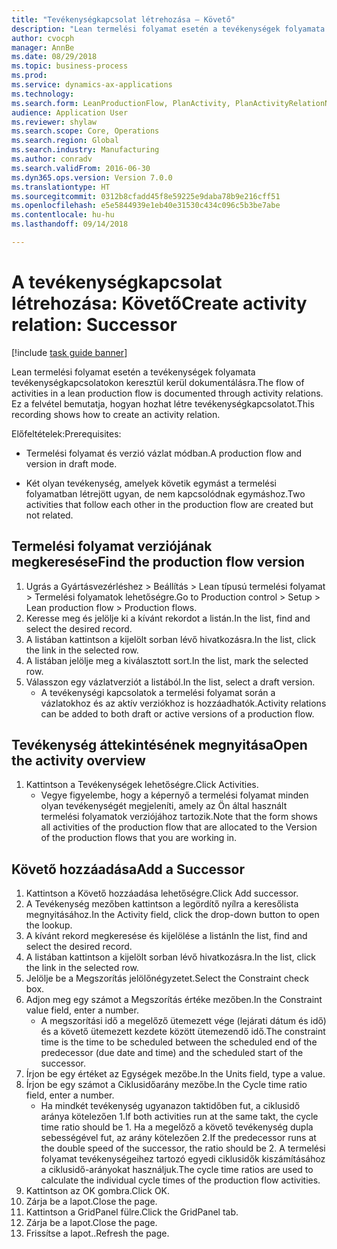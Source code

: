 ```yaml
--- 
title: "Tevékenységkapcsolat létrehozása – Követő"
description: "Lean termelési folyamat esetén a tevékenységek folyamata tevékenységkapcsolatokon keresztül kerül dokumentálásra."
author: cvocph
manager: AnnBe
ms.date: 08/29/2018
ms.topic: business-process
ms.prod: 
ms.service: dynamics-ax-applications
ms.technology: 
ms.search.form: LeanProductionFlow, PlanActivity, PlanActivityRelationNew, PlanActivityLookup, DefaultDashboard
audience: Application User
ms.reviewer: shylaw
ms.search.scope: Core, Operations
ms.search.region: Global
ms.search.industry: Manufacturing
ms.author: conradv
ms.search.validFrom: 2016-06-30
ms.dyn365.ops.version: Version 7.0.0
ms.translationtype: HT
ms.sourcegitcommit: 0312b8cfadd45f8e59225e9daba78b9e216cff51
ms.openlocfilehash: e5e5844939e1eb40e31530c434c096c5b3be7abe
ms.contentlocale: hu-hu
ms.lasthandoff: 09/14/2018

---
```

# <a name="create-activity-relation-successor"></a><span data-ttu-id="be77d-103">A tevékenységkapcsolat létrehozása: Követő</span><span class="sxs-lookup"><span data-stu-id="be77d-103">Create activity relation: Successor</span></span>

[!include [task guide banner](../../includes/task-guide-banner.md)]

<span data-ttu-id="be77d-104">Lean termelési folyamat esetén a tevékenységek folyamata tevékenységkapcsolatokon keresztül kerül dokumentálásra.</span><span class="sxs-lookup"><span data-stu-id="be77d-104">The flow of activities in a lean production flow is documented through activity relations.</span></span> <span data-ttu-id="be77d-105">Ez a felvétel bemutatja, hogyan hozhat létre tevékenységkapcsolatot.</span><span class="sxs-lookup"><span data-stu-id="be77d-105">This recording shows how to create an activity relation.</span></span>

<span data-ttu-id="be77d-106">Előfeltételek:</span><span class="sxs-lookup"><span data-stu-id="be77d-106">Prerequisites:</span></span>

- <span data-ttu-id="be77d-107">Termelési folyamat és verzió vázlat módban.</span><span class="sxs-lookup"><span data-stu-id="be77d-107">A production flow and version in draft mode.</span></span> 

- <span data-ttu-id="be77d-108">Két olyan tevékenység, amelyek követik egymást a termelési folyamatban létrejött ugyan, de nem kapcsolódnak egymáshoz.</span><span class="sxs-lookup"><span data-stu-id="be77d-108">Two activities that follow each other in the production flow are created but not related.</span></span>


## <a name="find-the-production-flow-version"></a><span data-ttu-id="be77d-109">Termelési folyamat verziójának megkeresése</span><span class="sxs-lookup"><span data-stu-id="be77d-109">Find the production flow version</span></span> 
1. <span data-ttu-id="be77d-110">Ugrás a Gyártásvezérléshez > Beállítás > Lean típusú termelési folyamat > Termelési folyamatok lehetőségre.</span><span class="sxs-lookup"><span data-stu-id="be77d-110">Go to Production control > Setup > Lean production flow > Production flows.</span></span>
2. <span data-ttu-id="be77d-111">Keresse meg és jelölje ki a kívánt rekordot a listán.</span><span class="sxs-lookup"><span data-stu-id="be77d-111">In the list, find and select the desired record.</span></span>
3. <span data-ttu-id="be77d-112">A listában kattintson a kijelölt sorban lévő hivatkozásra.</span><span class="sxs-lookup"><span data-stu-id="be77d-112">In the list, click the link in the selected row.</span></span>
4. <span data-ttu-id="be77d-113">A listában jelölje meg a kiválasztott sort.</span><span class="sxs-lookup"><span data-stu-id="be77d-113">In the list, mark the selected row.</span></span>
5. <span data-ttu-id="be77d-114">Válasszon egy vázlatverziót a listából.</span><span class="sxs-lookup"><span data-stu-id="be77d-114">In the list, select a draft version.</span></span>
    * <span data-ttu-id="be77d-115">A tevékenységi kapcsolatok a termelési folyamat során a vázlatokhoz és az aktív verziókhoz is hozzáadhatók.</span><span class="sxs-lookup"><span data-stu-id="be77d-115">Activity relations can be added to both draft or active versions of a production flow.</span></span>  

## <a name="open-the-activity-overview"></a><span data-ttu-id="be77d-116">Tevékenység áttekintésének megnyitása</span><span class="sxs-lookup"><span data-stu-id="be77d-116">Open the activity overview</span></span>
1. <span data-ttu-id="be77d-117">Kattintson a Tevékenységek lehetőségre.</span><span class="sxs-lookup"><span data-stu-id="be77d-117">Click Activities.</span></span>
    * <span data-ttu-id="be77d-118">Vegye figyelembe, hogy a képernyő a termelési folyamat minden olyan tevékenységét megjeleníti, amely az Ön által használt termelési folyamatok verziójához tartozik.</span><span class="sxs-lookup"><span data-stu-id="be77d-118">Note that the form shows all activities of the production flow that are allocated to the Version of the production flows that you are working in.</span></span>  

## <a name="add-a-successor"></a><span data-ttu-id="be77d-119">Követő hozzáadása</span><span class="sxs-lookup"><span data-stu-id="be77d-119">Add a Successor</span></span>
1. <span data-ttu-id="be77d-120">Kattintson a Követő hozzáadása lehetőségre.</span><span class="sxs-lookup"><span data-stu-id="be77d-120">Click Add successor.</span></span>
2. <span data-ttu-id="be77d-121">A Tevékenység mezőben kattintson a legördítő nyílra a keresőlista megnyitásához.</span><span class="sxs-lookup"><span data-stu-id="be77d-121">In the Activity field, click the drop-down button to open the lookup.</span></span>
3. <span data-ttu-id="be77d-122">A kívánt rekord megkeresése és kijelölése a listán</span><span class="sxs-lookup"><span data-stu-id="be77d-122">In the list, find and select the desired record.</span></span>
4. <span data-ttu-id="be77d-123">A listában kattintson a kijelölt sorban lévő hivatkozásra.</span><span class="sxs-lookup"><span data-stu-id="be77d-123">In the list, click the link in the selected row.</span></span>
5. <span data-ttu-id="be77d-124">Jelölje be a Megszorítás jelölőnégyzetet.</span><span class="sxs-lookup"><span data-stu-id="be77d-124">Select the Constraint check box.</span></span>
6. <span data-ttu-id="be77d-125">Adjon meg egy számot a Megszorítás értéke mezőben.</span><span class="sxs-lookup"><span data-stu-id="be77d-125">In the Constraint value field, enter a number.</span></span>
    * <span data-ttu-id="be77d-126">A megszorítási idő a megelőző ütemezett vége (lejárati dátum és idő) és a követő ütemezett kezdete között ütemezendő idő.</span><span class="sxs-lookup"><span data-stu-id="be77d-126">The constraint time is the time to be scheduled between the scheduled end of the predecessor (due date and time) and the scheduled start of the successor.</span></span>  
7. <span data-ttu-id="be77d-127">Írjon be egy értéket az Egységek mezőbe.</span><span class="sxs-lookup"><span data-stu-id="be77d-127">In the Units field, type a value.</span></span>
8. <span data-ttu-id="be77d-128">Írjon be egy számot a Ciklusidőarány mezőbe.</span><span class="sxs-lookup"><span data-stu-id="be77d-128">In the Cycle time ratio field, enter a number.</span></span>
    * <span data-ttu-id="be77d-129">Ha mindkét tevékenység ugyanazon taktidőben fut, a ciklusidő aránya kötelezően 1.</span><span class="sxs-lookup"><span data-stu-id="be77d-129">If both activities run at the same takt, the cycle time ratio should be 1.</span></span> <span data-ttu-id="be77d-130">Ha a megelőző a követő tevékenység dupla sebességével fut, az arány kötelezően 2.</span><span class="sxs-lookup"><span data-stu-id="be77d-130">If the predecessor runs at the double speed of the successor, the ratio should be 2.</span></span>   <span data-ttu-id="be77d-131">A termelési folyamat tevékenységeihez tartozó egyedi ciklusidők kiszámításához a ciklusidő-arányokat használjuk.</span><span class="sxs-lookup"><span data-stu-id="be77d-131">The cycle time ratios are used to calculate the individual cycle times of the production flow activities.</span></span>  
9. <span data-ttu-id="be77d-132">Kattintson az OK gombra.</span><span class="sxs-lookup"><span data-stu-id="be77d-132">Click OK.</span></span>
10. <span data-ttu-id="be77d-133">Zárja be a lapot.</span><span class="sxs-lookup"><span data-stu-id="be77d-133">Close the page.</span></span>
11. <span data-ttu-id="be77d-134">Kattintson a GridPanel fülre.</span><span class="sxs-lookup"><span data-stu-id="be77d-134">Click the GridPanel tab.</span></span>
12. <span data-ttu-id="be77d-135">Zárja be a lapot.</span><span class="sxs-lookup"><span data-stu-id="be77d-135">Close the page.</span></span>
13. <span data-ttu-id="be77d-136">Frissítse a lapot..</span><span class="sxs-lookup"><span data-stu-id="be77d-136">Refresh the page.</span></span>


